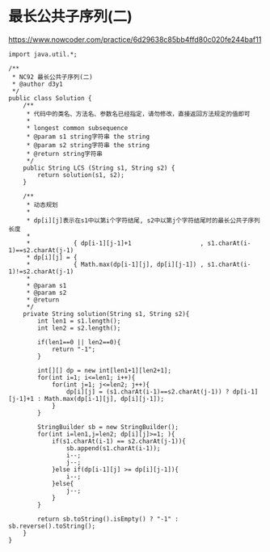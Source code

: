 # 最长公共子序列(二)
https://www.nowcoder.com/practice/6d29638c85bb4ffd80c020fe244baf11

    import java.util.*;
    
    /**
     * NC92 最长公共子序列(二)
     * @author d3y1
     */
    public class Solution {
        /**
         * 代码中的类名、方法名、参数名已经指定，请勿修改，直接返回方法规定的值即可
         *
         * longest common subsequence
         * @param s1 string字符串 the string
         * @param s2 string字符串 the string
         * @return string字符串
         */
        public String LCS (String s1, String s2) {
            return solution(s1, s2);
        }
    
        /**
         * 动态规划
         *
         * dp[i][j]表示在s1中以第i个字符结尾, s2中以第j个字符结尾时的最长公共子序列长度
         * 
         *            { dp[i-1][j-1]+1                   , s1.charAt(i-1)==s2.charAt(j-1)
         * dp[i][j] = { 
         *            { Math.max(dp[i-1][j], dp[i][j-1]) , s1.charAt(i-1)!=s2.charAt(j-1)
         *            
         * @param s1
         * @param s2
         * @return
         */
        private String solution(String s1, String s2){
            int len1 = s1.length();
            int len2 = s2.length();
    
            if(len1==0 || len2==0){
                return "-1";
            }
    
            int[][] dp = new int[len1+1][len2+1];
            for(int i=1; i<=len1; i++){
                for(int j=1; j<=len2; j++){
                    dp[i][j] = (s1.charAt(i-1)==s2.charAt(j-1)) ? dp[i-1][j-1]+1 : Math.max(dp[i-1][j], dp[i][j-1]);
                }
            }
    
            StringBuilder sb = new StringBuilder();
            for(int i=len1,j=len2; dp[i][j]>=1; ){
                if(s1.charAt(i-1) == s2.charAt(j-1)){
                    sb.append(s1.charAt(i-1));
                    i--;
                    j--;
                }else if(dp[i-1][j] >= dp[i][j-1]){
                    i--;
                }else{
                    j--;
                }
            }
    
            return sb.toString().isEmpty() ? "-1" : sb.reverse().toString();
        }
    }
    

